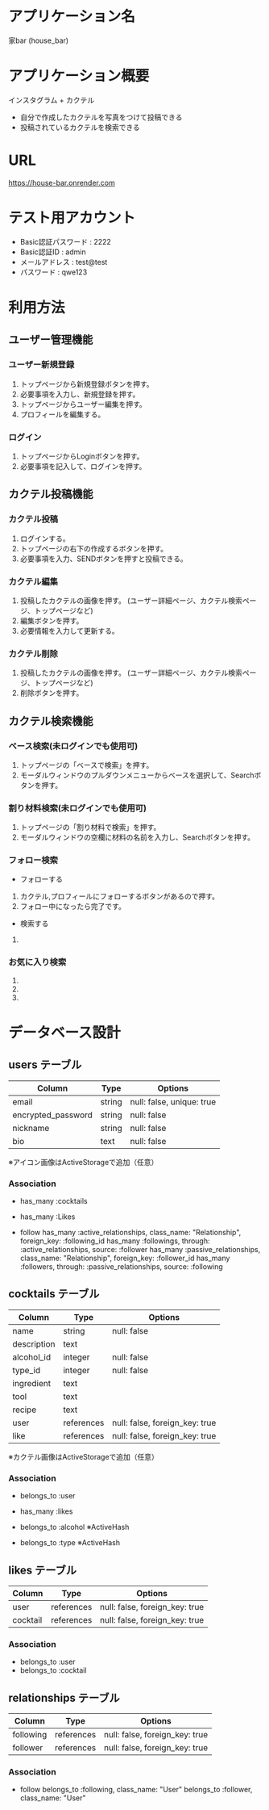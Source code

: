 # アプリケーション名
家bar (house_bar)

# アプリケーション概要
インスタグラム + カクテル
- 自分で作成したカクテルを写真をつけて投稿できる
- 投稿されているカクテルを検索できる

# URL
https://house-bar.onrender.com

# テスト用アカウント
- Basic認証パスワード : 2222
- Basic認証ID : admin
- メールアドレス : test@test
- パスワード : qwe123

# 利用方法

## ユーザー管理機能

### ユーザー新規登録
1. トップページから新規登録ボタンを押す。
2. 必要事項を入力し、新規登録を押す。
3. トップページからユーザー編集を押す。
4. プロフィールを編集する。

### ログイン
1. トップページからLoginボタンを押す。
2. 必要事項を記入して、ログインを押す。

## カクテル投稿機能

### カクテル投稿
1. ログインする。
2. トップページの右下の作成するボタンを押す。
3. 必要事項を入力、SENDボタンを押すと投稿できる。

### カクテル編集
1. 投稿したカクテルの画像を押す。
(ユーザー詳細ページ、カクテル検索ページ、トップページなど)
2. 編集ボタンを押す。
3. 必要情報を入力して更新する。

### カクテル削除
1. 投稿したカクテルの画像を押す。
(ユーザー詳細ページ、カクテル検索ページ、トップページなど)
2. 削除ボタンを押す。

## カクテル検索機能

### ベース検索(未ログインでも使用可)
1. トップページの「ベースで検索」を押す。
2. モーダルウィンドウのプルダウンメニューからベースを選択して、Searchボタンを押す。

### 割り材料検索(未ログインでも使用可)
1. トップページの「割り材料で検索」を押す。
2. モーダルウィンドウの空欄に材料の名前を入力し、Searchボタンを押す。

### フォロー検索
- フォローする
1. カクテル,プロフィールにフォローするボタンがあるので押す。
2. フォロー中になったら完了です。

- 検索する
1. 

### お気に入り検索
1. 
2. 
3. 

# データベース設計

## users テーブル

| Column             | Type   | Options                   |
| ------------------ | ------ | ------------------------- |
| email              | string | null: false, unique: true |
| encrypted_password | string | null: false               |
| nickname           | string | null: false               |
| bio                | text   | null: false               |
※アイコン画像はActiveStorageで追加（任意）

### Association

- has_many :cocktails
- has_many :Likes

- follow
has_many :active_relationships, class_name: "Relationship", foreign_key: :following_id
has_many :followings, through: :active_relationships, source: :follower
has_many :passive_relationships, class_name: "Relationship", foreign_key: :follower_id
has_many :followers, through: :passive_relationships, source: :following

## cocktails テーブル

| Column      | Type       | Options                        |
| ----------- | ---------- | ------------------------------ |
| name        | string     | null: false                    |
| description | text       |                                |
| alcohol_id  | integer    | null: false                    |
| type_id     | integer    | null: false                    |
| ingredient  | text       |                                |
| tool        | text       |                                |
| recipe      | text       |                                |
| user        | references | null: false, foreign_key: true |
| like        | references | null: false, foreign_key: true |
※カクテル画像はActiveStorageで追加（任意）

### Association

- belongs_to :user
- has_many :likes

- belongs_to :alcohol ※ActiveHash
- belongs_to :type ※ActiveHash

## likes テーブル

| Column   | Type       | Options                        |
| -------- | ---------- | ------------------------------ |
| user     | references | null: false, foreign_key: true |
| cocktail | references | null: false, foreign_key: true |

### Association

- belongs_to :user
- belongs_to :cocktail

## relationships テーブル

| Column    | Type       | Options                        |
| --------- | ---------- | ------------------------------ |
| following | references | null: false, foreign_key: true |
| follower  | references | null: false, foreign_key: true |

### Association

- follow
belongs_to :following, class_name: "User"
belongs_to :follower, class_name: "User"